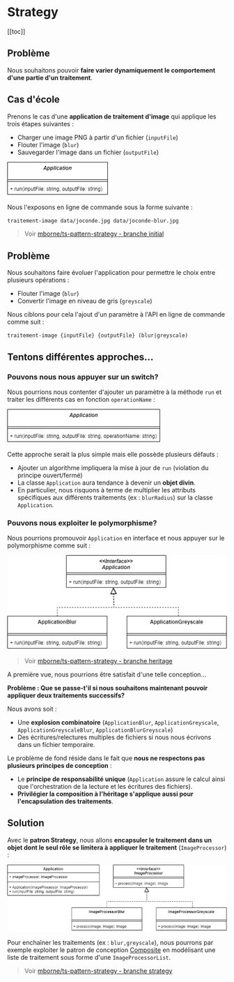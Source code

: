 # Strategy

[[toc]]

## Problème

Nous souhaitons pouvoir **faire varier dynamiquement le comportement d'une partie d'un traitement**.

## Cas d'école

Prenons le cas d'une **application de traitement d'image** qui applique les trois étapes suivantes :

* Charger une image PNG à partir d'un fichier (`inputFile`)
* Flouter l'image (`blur`)
* Sauvegarder l'image dans un fichier (`outputFile`)

![UML_DP_Strategy - initial](./uml/UML_DP_Strategy-initial.drawio.png)

Nous l'exposons en ligne de commande sous la forme suivante :

```bash
traitement-image data/joconde.jpg data/joconde-blur.jpg
```

> Voir [mborne/ts-pattern-strategy - branche initial](https://github.com/mborne/ts-pattern-strategy/tree/initial#readme)

## Problème

Nous souhaitons faire évoluer l'application pour permettre le choix entre plusieurs opérations :

* Flouter l'image (`blur`)
* Convertir l'image en niveau de gris (`greyscale`)

Nous ciblons pour cela l'ajout d'un paramètre à l'API en ligne de commande comme suit :

```
traitement-image {inputFile} {outputFile} (blur|greyscale)
```

## Tentons différentes approches...

### Pouvons nous nous appuyer sur un switch?

Nous pourrions nous contenter d'ajouter un paramètre à la méthode `run` et traiter les différents cas en fonction `operationName` :

![UML_DP_Strategy - switch](./uml/UML_DP_Strategy-switch.drawio.png)

Cette approche serait la plus simple mais elle possède plusieurs défauts :

* Ajouter un algorithme impliquera la mise à jour de `run` (violation du principe ouvert/fermé)
* La classe `Application` aura tendance à devenir un **objet divin**.
* En particulier, nous risquons à terme de multiplier les attributs spécifiques aux différents traitements (ex : `blurRadius`) sur la classe `Application`.

### Pouvons nous exploiter le polymorphisme?

Nous pourrions promouvoir `Application` en interface et nous appuyer sur le polymorphisme comme suit :

![UML_DP_Strategy - heritage](./uml/UML_DP_Strategy-heritage.drawio.png)

> Voir [mborne/ts-pattern-strategy - branche heritage](https://github.com/mborne/ts-pattern-strategy/tree/heritage#readme)

A première vue, nous pourrions être satisfait d'une telle conception...

**Problème : Que se passe-t'il si nous souhaitons maintenant pouvoir appliquer deux traitements successifs?**

Nous avons soit :

* Une **explosion combinatoire** (`ApplicationBlur`, `ApplicationGreyscale`, `ApplicationGreyscaleBlur`, `ApplicationBlurGreyscale`)
* Des écritures/relectures multiples de fichiers si nous nous écrivons dans un fichier temporaire.

Le problème de fond réside dans le fait que **nous ne respectons pas plusieurs principes de conception** :

* Le **principe de responsabilité unique** (`Application` assure le calcul ainsi que l'orchestration de la lecture et les écritures des fichiers).
* **Privilégier la composition à l'héritage s'applique aussi pour l'encapsulation des traitements**.

## Solution

Avec le **patron Strategy**, nous allons **encapsuler le traitement dans un objet dont le seul rôle se limitera à appliquer le traitement** (`ImageProcessor`) :

![UML_DP_Strategy - strategy](./uml/UML_DP_Strategy-strategy.drawio.png)

Pour enchaîner les traitements (ex : `blur,greyscale`), nous pourrons par exemple exploiter le patron de conception [Composite](../structural/Composite.md) en modélisant une liste de traitement sous forme d'une `ImageProcessorList`.

> Voir [mborne/ts-pattern-strategy - branche strategy](https://github.com/mborne/ts-pattern-strategy/tree/strategy#readme)
